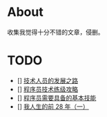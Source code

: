 # About
收集我觉得十分不错的文章，侵删。

# TODO
- [] [技术人员的发展之路](https://coolshell.cn/articles/17583.html)
- [] [程序员技术练级攻略](https://coolshell.cn/articles/4990.html)
- [] [程序员需要具备的基本技能](https://coolshell.cn/articles/428.html)
- [] [我人生的前 28 年（一）](https://www.jianshu.com/p/58e5af6149f6)